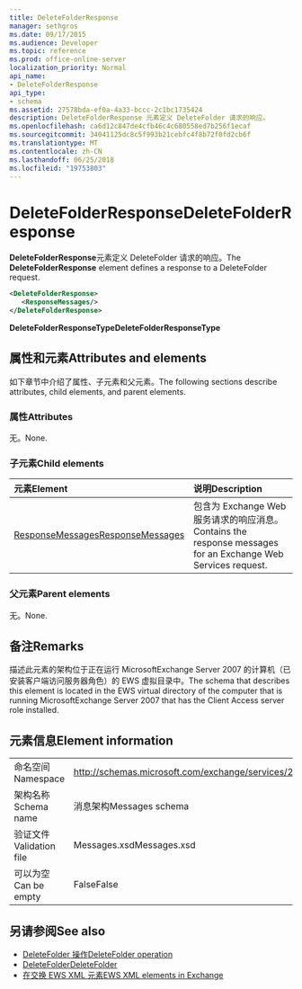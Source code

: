 ```yaml
---
title: DeleteFolderResponse
manager: sethgros
ms.date: 09/17/2015
ms.audience: Developer
ms.topic: reference
ms.prod: office-online-server
localization_priority: Normal
api_name:
- DeleteFolderResponse
api_type:
- schema
ms.assetid: 27578bda-ef0a-4a33-bccc-2c1bc1735424
description: DeleteFolderResponse 元素定义 DeleteFolder 请求的响应。
ms.openlocfilehash: ca6d12c847de4cfb46c4c680558ed7b256f1ecaf
ms.sourcegitcommit: 34041125dc8c5f993b21cebfc4f8b72f0fd2cb6f
ms.translationtype: MT
ms.contentlocale: zh-CN
ms.lasthandoff: 06/25/2018
ms.locfileid: "19753803"
---
```

# <a name="deletefolderresponse"></a><span data-ttu-id="a5e7b-103">DeleteFolderResponse</span><span class="sxs-lookup"><span data-stu-id="a5e7b-103">DeleteFolderResponse</span></span>

<span data-ttu-id="a5e7b-104">**DeleteFolderResponse**元素定义 DeleteFolder 请求的响应。</span><span class="sxs-lookup"><span data-stu-id="a5e7b-104">The **DeleteFolderResponse** element defines a response to a DeleteFolder request.</span></span> 
  
```xml
<DeleteFolderResponse>
   <ResponseMessages/>
</DeleteFolderResponse>
```

 <span data-ttu-id="a5e7b-105">**DeleteFolderResponseType**</span><span class="sxs-lookup"><span data-stu-id="a5e7b-105">**DeleteFolderResponseType**</span></span>
## <a name="attributes-and-elements"></a><span data-ttu-id="a5e7b-106">属性和元素</span><span class="sxs-lookup"><span data-stu-id="a5e7b-106">Attributes and elements</span></span>

<span data-ttu-id="a5e7b-107">如下章节中介绍了属性、子元素和父元素。</span><span class="sxs-lookup"><span data-stu-id="a5e7b-107">The following sections describe attributes, child elements, and parent elements.</span></span>
  
### <a name="attributes"></a><span data-ttu-id="a5e7b-108">属性</span><span class="sxs-lookup"><span data-stu-id="a5e7b-108">Attributes</span></span>

<span data-ttu-id="a5e7b-109">无。</span><span class="sxs-lookup"><span data-stu-id="a5e7b-109">None.</span></span>
  
### <a name="child-elements"></a><span data-ttu-id="a5e7b-110">子元素</span><span class="sxs-lookup"><span data-stu-id="a5e7b-110">Child elements</span></span>

|<span data-ttu-id="a5e7b-111">**元素**</span><span class="sxs-lookup"><span data-stu-id="a5e7b-111">**Element**</span></span>|<span data-ttu-id="a5e7b-112">**说明**</span><span class="sxs-lookup"><span data-stu-id="a5e7b-112">**Description**</span></span>|
|:-----|:-----|
|[<span data-ttu-id="a5e7b-113">ResponseMessages</span><span class="sxs-lookup"><span data-stu-id="a5e7b-113">ResponseMessages</span></span>](responsemessages.md) <br/> |<span data-ttu-id="a5e7b-114">包含为 Exchange Web 服务请求的响应消息。</span><span class="sxs-lookup"><span data-stu-id="a5e7b-114">Contains the response messages for an Exchange Web Services request.</span></span>  <br/> |
   
### <a name="parent-elements"></a><span data-ttu-id="a5e7b-115">父元素</span><span class="sxs-lookup"><span data-stu-id="a5e7b-115">Parent elements</span></span>

<span data-ttu-id="a5e7b-116">无。</span><span class="sxs-lookup"><span data-stu-id="a5e7b-116">None.</span></span>
  
## <a name="remarks"></a><span data-ttu-id="a5e7b-117">备注</span><span class="sxs-lookup"><span data-stu-id="a5e7b-117">Remarks</span></span>

<span data-ttu-id="a5e7b-118">描述此元素的架构位于正在运行 MicrosoftExchange Server 2007 的计算机（已安装客户端访问服务器角色）的 EWS 虚拟目录中。</span><span class="sxs-lookup"><span data-stu-id="a5e7b-118">The schema that describes this element is located in the EWS virtual directory of the computer that is running MicrosoftExchange Server 2007 that has the Client Access server role installed.</span></span>
  
## <a name="element-information"></a><span data-ttu-id="a5e7b-119">元素信息</span><span class="sxs-lookup"><span data-stu-id="a5e7b-119">Element information</span></span>

|||
|:-----|:-----|
|<span data-ttu-id="a5e7b-120">命名空间</span><span class="sxs-lookup"><span data-stu-id="a5e7b-120">Namespace</span></span>  <br/> |http://schemas.microsoft.com/exchange/services/2006/messages  <br/> |
|<span data-ttu-id="a5e7b-121">架构名称</span><span class="sxs-lookup"><span data-stu-id="a5e7b-121">Schema name</span></span>  <br/> |<span data-ttu-id="a5e7b-122">消息架构</span><span class="sxs-lookup"><span data-stu-id="a5e7b-122">Messages schema</span></span>  <br/> |
|<span data-ttu-id="a5e7b-123">验证文件</span><span class="sxs-lookup"><span data-stu-id="a5e7b-123">Validation file</span></span>  <br/> |<span data-ttu-id="a5e7b-124">Messages.xsd</span><span class="sxs-lookup"><span data-stu-id="a5e7b-124">Messages.xsd</span></span>  <br/> |
|<span data-ttu-id="a5e7b-125">可以为空</span><span class="sxs-lookup"><span data-stu-id="a5e7b-125">Can be empty</span></span>  <br/> |<span data-ttu-id="a5e7b-126">False</span><span class="sxs-lookup"><span data-stu-id="a5e7b-126">False</span></span>  <br/> |
   
## <a name="see-also"></a><span data-ttu-id="a5e7b-127">另请参阅</span><span class="sxs-lookup"><span data-stu-id="a5e7b-127">See also</span></span>

- [<span data-ttu-id="a5e7b-128">DeleteFolder 操作</span><span class="sxs-lookup"><span data-stu-id="a5e7b-128">DeleteFolder operation</span></span>](deletefolder-operation.md) 
- [<span data-ttu-id="a5e7b-129">DeleteFolder</span><span class="sxs-lookup"><span data-stu-id="a5e7b-129">DeleteFolder</span></span>](deletefolder.md)
- [<span data-ttu-id="a5e7b-130">在交换 EWS XML 元素</span><span class="sxs-lookup"><span data-stu-id="a5e7b-130">EWS XML elements in Exchange</span></span>](ews-xml-elements-in-exchange.md)

